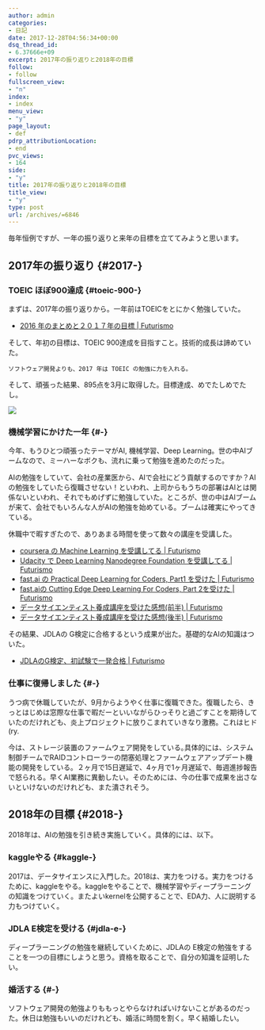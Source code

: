 ```yaml
---
author: admin
categories:
- 日記
date: 2017-12-28T04:56:34+00:00
dsq_thread_id:
- 6.37666e+09
excerpt: 2017年の振り返りと2018年の目標
follow:
- follow
fullscreen_view:
- "n"
index:
- index
menu_view:
- "y"
page_layout:
- def
pdrp_attributionLocation:
- end
pvc_views:
- 164
side:
- "y"
title: 2017年の振り返りと2018年の目標
title_view:
- "y"
type: post
url: /archives/=6846
---
```


毎年恒例ですが、一年の振り返りと来年の目標を立ててみようと思います。

## 2017年の振り返り {#2017-}

### TOEIC ほぼ900達成 {#toeic-900-}

まずは、2017年の振り返りから。一年前はTOEICをとにかく勉強していた。

  * [2016 年のまとめと２０１７年の目標 | Futurismo][1]

そして、年初の目標は、TOEIC 900達成を目指すこと。技術的成長は諦めていた。

    ソフトウェア開発よりも、2017 年は TOEIC の勉強に力を入れる。
    

そして、頑張った結果、895点を3月に取得した。目標達成、めでたしめでたし。

![][2]

### 機械学習にかけた一年 {#-}

今年、もうひとつ頑張ったテーマがAI, 機械学習、Deep Learning。世の中AIブームなので、ミーハーなボクも、流れに乗って勉強を進めたのだった。

AIの勉強をしていて、会社の産業医から、AIで会社にどう貢献するのですか？AIの勉強をしていたら復職させない！といわれ、上司からもうちの部署はAIとは関係ないといわれ、それでもめげずに勉強していた。ところが、世の中はAIブームが来て、会社でもいろんな人がAIの勉強を始めている。ブームは確実にやってきている。

休職中で暇すぎたので、ありあまる時間を使って数々の講座を受講した。

  * [coursera の Machine Learning を受講してる | Futurismo][3]
  * [Udacity で Deep Learning Nanodegree Foundation を受講してる | Futurismo][4]
  * [fast.ai の Practical Deep Learning for Coders, Part1 を受けた | Futurismo][5]
  * [fast.aiの Cutting Edge Deep Learning For Coders, Part 2を受けた | Futurismo][6]
  * [データサイエンティスト養成講座を受けた感想(前半) | Futurismo][7]
  * [データサイエンティスト養成講座を受けた感想(後半) | Futurismo][8]

その結果、JDLAの G検定に合格するという成果が出た。基礎的なAIの知識はついた。

  * [JDLAのG検定、初試験で一発合格 | Futurismo][9]

### 仕事に復帰しました {#-}

うつ病で休職していたが、9月からようやく仕事に復職できた。復職したら、きっとはじめは窓際な仕事で暇だーといいながらひっそりと過ごすことを期待していたのだけれども、炎上プロジェクトに放りこまれていきなり激務。これはヒド(ry.

今は、ストレージ装置のファームウェア開発をしている｡具体的には、システム制御チームでRAIDコントローラーの閉塞処理とファームウェアアップデート機能の開発をしている。２ヶ月で15日遅延で、4ヶ月で1ヶ月遅延で、毎週進捗報告で怒られる。早くAI業務に異動したい。そのためには、今の仕事で成果を出さないといけないのだけれども、また潰されそう。

## 2018年の目標 {#2018-}

2018年は、AIの勉強を引き続き実施していく。具体的には、以下。

### kaggleやる {#kaggle-}

2017は、データサイエンスに入門した。2018は、実力をつける。実力をつけるために、kaggleをやる。kaggleをやることで、機械学習やディープラーニングの知識をつけていく。またよいkernelを公開することで、EDA力、人に説明する力もつけていく。

### JDLA E検定を受ける {#jdla-e-}

ディープラーニングの勉強を継続していくために、JDLAの E検定の勉強をすることを一つの目標にしようと思う。資格を取ることで、自分の知識を証明したい。

### 婚活する {#-}

ソフトウェア開発の勉強よりももっとやらなければいけないことがあるのだった。休日は勉強もいいのだけれども、婚活に時間を割く。早く結婚したい。

 [1]: http://futurismo.biz/archives/6007
 [2]: https://lh3.googleusercontent.com/I6Bo5QYLW0qmizNjNogmNb_O3ST0wYp_LmVmIQvjO46Fy9UEMlViq8GTmwdCi1dbz6j4cRHArsjoyvuVIAwPdV-h8d_3mLuFh4lZ8JxnKCPYghEudSTyYYoYU0xg_MYSy647a9jC9OdYT9J6u_xXi0cAFMIkQjzNircM6MzM9KdV6neFL0weMMuB7fpii2TPgPTCnIuOsYdtZ4jOHOyCpDStzvlQ9jNtP8lKyhhCRgFctqHicZuZklXdCwCRe9yT03tv15GiGWKvm8jTvjrIKAvvF8XDPruAKkFX5kydO2up8HZpXAC0Cjf8Y_eL6CYG0nqyTqOpegCOu9KI9Eh154o6yIeP0URWuM_Nl2OURC3nKDrx0noFT9Npdqd_1Zsi0RN6nGpgvIhanMyXxuiQWYhiiB2k1nTTkJ4MlF9jjItkDpBQ-VmoJLnVjdMNfIBraFCIGBSFEKArY09ozYQmyMGUWc7c5D_vhNbrpL7v6nja61NHhKz11H1Z8c9zywvR2GyMkOZJzx6PeLWL1K0YeK2d_UBdIGYqyeNVQQhIjTfjFzco2VNgqX2VlFiglGlOdkNsV3h9kGr5k-js48rYeX09BRM35PkXqR0wbPw=w446-h792-no
 [3]: http://futurismo.biz/archives/6166
 [4]: http://futurismo.biz/archives/6285
 [5]: http://futurismo.biz/archives/6440
 [6]: http://futurismo.biz/archives/6721
 [7]: http://futurismo.biz/archives/6820
 [8]: http://futurismo.biz/archives/6832
 [9]: http://futurismo.biz/archives/6834